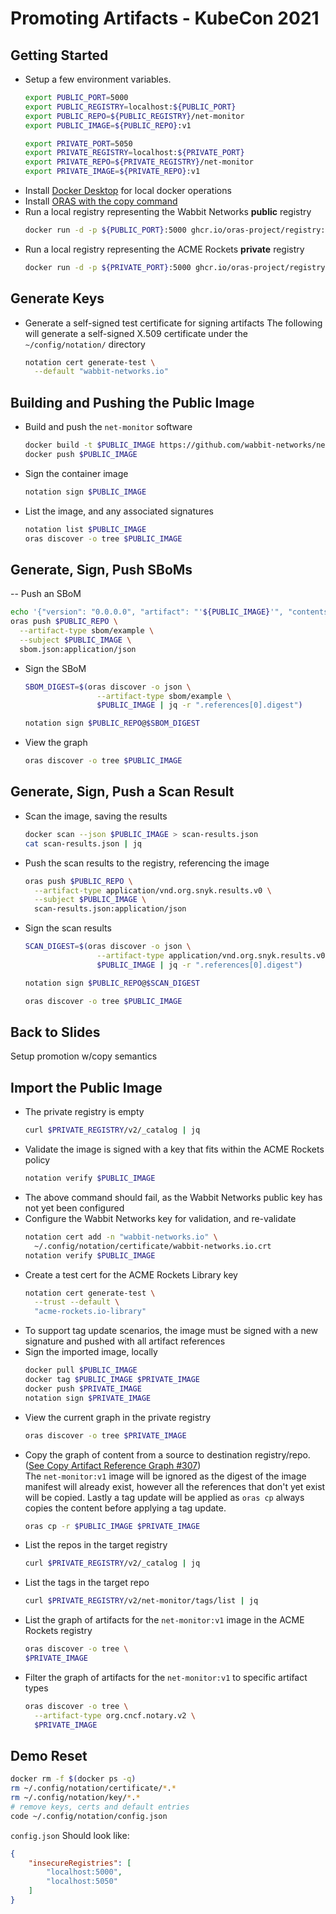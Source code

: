# Promoting Artifacts - KubeCon 2021

## Getting Started
- Setup a few environment variables.  
  ```bash
  export PUBLIC_PORT=5000
  export PUBLIC_REGISTRY=localhost:${PUBLIC_PORT}
  export PUBLIC_REPO=${PUBLIC_REGISTRY}/net-monitor
  export PUBLIC_IMAGE=${PUBLIC_REPO}:v1

  export PRIVATE_PORT=5050
  export PRIVATE_REGISTRY=localhost:${PRIVATE_PORT}
  export PRIVATE_REPO=${PRIVATE_REGISTRY}/net-monitor
  export PRIVATE_IMAGE=${PRIVATE_REPO}:v1
  ```
- Install [Docker Desktop](https://www.docker.com/products/docker-desktop) for local docker operations
- Install [ORAS with the copy command](https://github.com/juliusl/oras/releases/tag/v0.11.22-alpha)
- Run a local registry representing the Wabbit Networks **public** registry
  ```bash
  docker run -d -p ${PUBLIC_PORT}:5000 ghcr.io/oras-project/registry:latest
  ```
- Run a local registry representing the ACME Rockets **private** registry
  ```bash
  docker run -d -p ${PRIVATE_PORT}:5000 ghcr.io/oras-project/registry:latest
  ```
## Generate Keys
- Generate a self-signed test certificate for signing artifacts
  The following will generate a self-signed X.509 certificate under the `~/config/notation/` directory
  ```bash
  notation cert generate-test \
    --default "wabbit-networks.io"
  ```

## Building and Pushing the Public Image
- Build and push the `net-monitor` software
  ```bash
  docker build -t $PUBLIC_IMAGE https://github.com/wabbit-networks/net-monitor.git#main
  docker push $PUBLIC_IMAGE
  ```
- Sign the container image
  ```bash
  notation sign $PUBLIC_IMAGE
  ```
- List the image, and any associated signatures
  ```bash
  notation list $PUBLIC_IMAGE
  oras discover -o tree $PUBLIC_IMAGE
  ```
## Generate, Sign, Push SBoMs
-- Push an SBoM
  ```bash
  echo '{"version": "0.0.0.0", "artifact": "'${PUBLIC_IMAGE}'", "contents": "good"}' > sbom.json
  oras push $PUBLIC_REPO \
    --artifact-type sbom/example \
    --subject $PUBLIC_IMAGE \
    sbom.json:application/json
  ```
- Sign the SBoM
  ```bash
  SBOM_DIGEST=$(oras discover -o json \
                  --artifact-type sbom/example \
                  $PUBLIC_IMAGE | jq -r ".references[0].digest")

  notation sign $PUBLIC_REPO@$SBOM_DIGEST
  ```
- View the graph
  ```bash
  oras discover -o tree $PUBLIC_IMAGE
  ```
## Generate, Sign, Push a Scan Result
- Scan the image, saving the results
  ```bash
  docker scan --json $PUBLIC_IMAGE > scan-results.json
  cat scan-results.json | jq
  ```
- Push the scan results to the registry, referencing the image
  ```bash
  oras push $PUBLIC_REPO \
    --artifact-type application/vnd.org.snyk.results.v0 \
    --subject $PUBLIC_IMAGE \
    scan-results.json:application/json
  ```
- Sign the scan results
  ```bash
  SCAN_DIGEST=$(oras discover -o json \
                  --artifact-type application/vnd.org.snyk.results.v0 \
                  $PUBLIC_IMAGE | jq -r ".references[0].digest")

  notation sign $PUBLIC_REPO@$SCAN_DIGEST

  oras discover -o tree $PUBLIC_IMAGE
  ```
## Back to Slides

Setup promotion w/copy semantics

## Import the Public Image

- The private registry is empty
  ```bash
  curl $PRIVATE_REGISTRY/v2/_catalog | jq
  ```
- Validate the image is signed with a key that fits within the ACME Rockets policy
  ```bash
  notation verify $PUBLIC_IMAGE
  ```
- The above command should fail, as the Wabbit Networks public key has not yet been configured
- Configure the Wabbit Networks key for validation, and re-validate
  ```bash
  notation cert add -n "wabbit-networks.io" \
    ~/.config/notation/certificate/wabbit-networks.io.crt
  notation verify $PUBLIC_IMAGE
  ``` 
- Create a test cert for the ACME Rockets Library key
  ```bash
  notation cert generate-test \
    --trust --default \
    "acme-rockets.io-library"
  ```
- To support tag update scenarios, the image must be signed with a new signature and pushed with all artifact references
- Sign the imported image, locally
  ```bash
  docker pull $PUBLIC_IMAGE
  docker tag $PUBLIC_IMAGE $PRIVATE_IMAGE
  docker push $PRIVATE_IMAGE
  notation sign $PRIVATE_IMAGE
  ```
- View the current graph in the private registry
  ```bash
  oras discover -o tree $PRIVATE_IMAGE
  ```
- Copy the graph of content from a source to destination registry/repo. ([See Copy Artifact Reference Graph #307](https://github.com/oras-project/oras/issues/307))  
The `net-monitor:v1` image will be ignored as the digest of the image manifest will already exist, however all the references that don't yet exist will be copied. Lastly a tag update will be applied as `oras cp` always copies the content before applying a tag update.
  ```bash
  oras cp -r $PUBLIC_IMAGE $PRIVATE_IMAGE
  ```
- List the repos in the target registry
  ```bash
  curl $PRIVATE_REGISTRY/v2/_catalog | jq
  ```
- List the tags in the target repo
  ```bash
  curl $PRIVATE_REGISTRY/v2/net-monitor/tags/list | jq
  ```
- List the graph of artifacts for the `net-monitor:v1` image in the ACME Rockets registry
  ```bash 
  oras discover -o tree \
  $PRIVATE_IMAGE
  ```
- Filter the graph of artifacts for the `net-monitor:v1` to specific artifact types
  ```bash 
  oras discover -o tree \
    --artifact-type org.cncf.notary.v2 \
    $PRIVATE_IMAGE 
  ```

## Demo Reset

``` bash
docker rm -f $(docker ps -q)
rm ~/.config/notation/certificate/*.*
rm ~/.config/notation/key/*.*
# remove keys, certs and default entries
code ~/.config/notation/config.json
```
`config.json` Should look like:
```json
{
	"insecureRegistries": [
		"localhost:5000",
		"localhost:5050"
	]
}
```

[notation-releases]:      https://github.com/shizhMSFT/notation/releases/tag/v0.5.0
[artifact-manifest]:      https://github.com/oras-project/artifacts-spec/blob/main/artifact-manifest.md
[cncf-distribution]:      https://github.com/oras-project/distribution